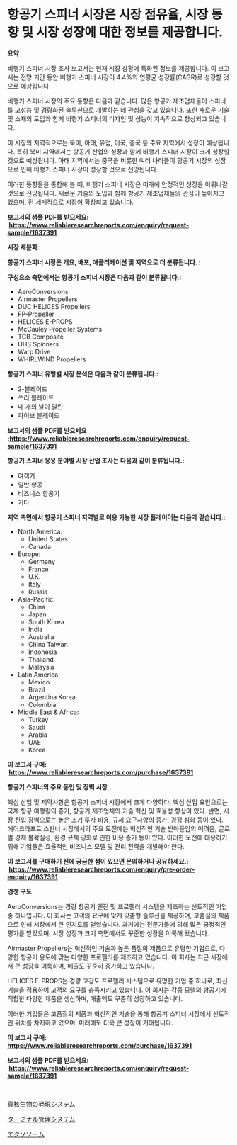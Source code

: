 <p><h1>항공기 스피너 시장은 시장 점유율, 시장 동향 및 시장 성장에 대한 정보를 제공합니다.</h1></p><p><strong>요약</strong></p>
<p><p>비행기 스피너 시장 조사 보고서는 현재 시장 상황에 특화된 정보를 제공합니다. 이 보고서는 전망 기간 동안 비행기 스피너 시장이 4.4%의 연평균 성장률(CAGR)로 성장할 것으로 예상됩니다.</p><p>비행기 스피너 시장의 주요 동향은 다음과 같습니다. 많은 항공기 제조업체들이 스피너를 고성능 및 경량화된 솔루션으로 개발하는 데 관심을 갖고 있습니다. 또한 새로운 기술 및 소재의 도입과 함께 비행기 스피너의 디자인 및 성능이 지속적으로 향상되고 있습니다.</p><p>이 시장의 지역적으로는 북미, 아태, 유럽, 미국, 중국 등 주요 지역에서 성장이 예상됩니다. 특히 북미 지역에서는 항공기 산업의 성장과 함께 비행기 스피너 시장이 크게 성장할 것으로 예상됩니다. 아태 지역에서는 중국을 비롯한 여러 나라들이 항공기 시장의 성장으로 인해 비행기 스피너 시장이 성장할 것으로 전망됩니다.</p><p>이러한 동향들을 종합해 볼 때, 비행기 스피너 시장은 미래에 안정적인 성장을 이뤄나갈 것으로 전망됩니다. 새로운 기술의 도입과 함께 항공기 제조업체들의 관심이 높아지고 있으며, 전 세계적으로 시장이 확장되고 있습니다.</p></p>
<p><strong>보고서의 샘플 PDF를 받으세요: &nbsp;<a href="https://www.reliableresearchreports.com/enquiry/request-sample/1637391">https://www.reliableresearchreports.com/enquiry/request-sample/1637391</a></strong></p>
<p><strong>시장 세분화:</strong></p>
<p><strong> 항공기 스피너 시장은 개요, 배포, 애플리케이션 및 지역으로 더 분류됩니다. :</strong></p>
<p><strong>구성요소 측면에서는 항공기 스피너 시장은 다음과 같이 분류됩니다.:</strong></p>
<p><ul><li>AeroConversions</li><li>Airmaster Propellers</li><li>DUC HELICES Propellers</li><li>FP-Propeller</li><li>HELICES E-PROPS</li><li>McCauley Propeller Systems</li><li>TCB Composite</li><li>UHS Spinners</li><li>Warp Drive</li><li>WHIRLWIND Propellers</li></ul></p>
<p><strong> 항공기 스피너 유형별 시장 분석은 다음과 같이 분류됩니다.:</strong></p>
<p><ul><li>2-블레이드</li><li>쓰리 블레이드</li><li>네 개의 날이 달린</li><li>파이브 블레이드</li></ul></p>
<p><strong>보고서의 샘플 PDF를 받으세요 :<a href="https://www.reliableresearchreports.com/enquiry/request-sample/1637391">https://www.reliableresearchreports.com/enquiry/request-sample/1637391</a></strong></p>
<p><strong> 항공기 스피너 응용 분야별 시장 산업 조사는 다음과 같이 분류됩니다.:</strong></p>
<p><ul><li>여객기</li><li>일반 항공</li><li>비즈니스 항공기</li><li>기타</li></ul></p>
<p><strong>지역 측면에서 항공기 스피너 지역별로 이용 가능한 시장 플레이어는 다음과 같습니다.:</strong></p>
<p><ul>
    <li>
        North America:
        <ul>
            <li>United States</li>
            <li>Canada</li>
        </ul>
    </li>
    <li>
        Europe:
        <ul>
            <li>Germany</li>
            <li>France</li>
            <li>U.K.</li>
            <li>Italy</li>
            <li>Russia</li>
        </ul>
    </li>
    <li>
        Asia-Pacific:
        <ul>
            <li>China</li>
            <li>Japan</li>
            <li>South Korea</li>
            <li>India</li>
            <li>Australia</li>
            <li>China Taiwan</li>
            <li>Indonesia</li>
            <li>Thailand</li>
            <li>Malaysia</li>
        </ul>
    </li>
    <li>
        Latin America:
        <ul>
            <li>Mexico</li>
            <li>Brazil</li>
            <li>Argentina Korea</li>
            <li>Colombia</li>
        </ul>
    </li>
    <li>
        Middle East & Africa:
        <ul>
            <li>Turkey</li>
            <li>Saudi</li>
            <li>Arabia</li>
            <li>UAE</li>
            <li>Korea</li>
        </ul>
    </li>
    </ul></p>
<p><strong>이 보고서 구매: &nbsp;<a href="https://www.reliableresearchreports.com/purchase/1637391">https://www.reliableresearchreports.com/purchase/1637391</a></strong></p>
<p><strong>항공기 스피너의 주요 동인 및 장벽 시장</strong></p>
<p><p>핵심 산업 및 제약사항은 항공기 스피너 시장에서 크게 다양하다. 핵심 산업 요인으로는 국제 항공 여행량의 증가, 항공기 제조업체의 기술 혁신 및 효율성 향상이 있다. 반면, 시장 진입 장벽으로는 높은 초기 투자 비용, 규제 요구사항의 증가, 경쟁 심화 등이 있다. 에어크라프트 스핀너 시장에서의 주요 도전에는 혁신적인 기술 받아들임의 어려움, 글로벌 경제 불확실성, 환경 규제 강화로 인한 비용 증가 등이 있다. 이러한 도전에 대응하기 위해 기업들은 효율적인 비즈니스 모델 및 관리 전략을 개발해야 한다.</p></p>
<p><strong>이 보고서를 구매하기 전에 궁금한 점이 있으면 문의하거나 공유하세요.: &nbsp;<a href="https://www.reliableresearchreports.com/enquiry/pre-order-enquiry/1637391">https://www.reliableresearchreports.com/enquiry/pre-order-enquiry/1637391</a></strong></p>
<p><strong>경쟁 구도</strong></p>
<p><p>AeroConversions는 경량 항공기 엔진 및 프로펠러 시스템을 제조하는 선도적인 기업 중 하나입니다. 이 회사는 고객의 요구에 맞게 맞춤형 솔루션을 제공하며, 고품질의 제품으로 인해 시장에서 큰 인지도를 얻었습니다. 과거에는 전문가들에 의해 많은 긍정적인 평가를 받았으며, 시장 성장과 크기 측면에서도 꾸준한 성장을 이룩해 왔습니다.</p><p>Airmaster Propellers는 혁신적인 기술과 높은 품질의 제품으로 유명한 기업으로, 다양한 항공기 용도에 맞는 다양한 프로펠러를 제조하고 있습니다. 이 회사는 최근 시장에서 큰 성장을 이룩하며, 매출도 꾸준히 증가하고 있습니다.</p><p>HELICES E-PROPS는 경량 고강도 프로펠러 시스템으로 유명한 기업 중 하나로, 최신 기술을 적용하여 고객의 요구를 충족시키고 있습니다. 이 회사는 각종 모델의 항공기에 적합한 다양한 제품을 생산하며, 매출액도 꾸준히 성장하고 있습니다.</p><p>이러한 기업들은 고품질의 제품과 혁신적인 기술을 통해 항공기 스피너 시장에서 선도적인 위치를 차지하고 있으며, 미래에도 더욱 큰 성장이 기대됩니다.</p></p>
<p><strong>이 보고서 구매: &nbsp; <a href="https://www.reliableresearchreports.com/purchase/1637391">https://www.reliableresearchreports.com/purchase/1637391</a></strong></p>
<p><strong>보고서의 샘플 PDF를 받으세요: &nbsp;<a href="https://www.reliableresearchreports.com/enquiry/request-sample/1637391">https://www.reliableresearchreports.com/enquiry/request-sample/1637391</a></strong><strong></strong></p>
<p>&nbsp;</p>
<p><p><a href="https://github.com/hilmi-2a/Market-Research-Report-List-1/blob/main/18047748523.md">真核生物の発現システム</a></p><p><a href="https://github.com/jkjreqjscoxx7/Market-Research-Report-List-1/blob/main/64869888522.md">ターミナル管理システム</a></p><p><a href="https://github.com/Sophiaard2003/Market-Research-Report-List-1/blob/main/28970218524.md">エクソソーム</a></p></p>